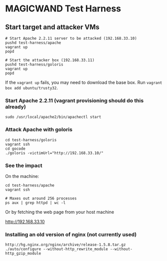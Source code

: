 MAGICWAND Test Harness
=======

## Start target and attacker VMs

```
# Start Apache 2.2.11 server to be attacked (192.168.33.10)
pushd test-harness/apache
vagrant up
popd

# Start the attacker box (192.168.33.11)
pushd test-harness/goloris
vagrant up
popd
```

If the `vagrant up` fails, you may need to download the base box. Run `vagrant box add ubuntu/trusty32`.

### Start Apache 2.2.11 (vagrant provisioning should do this already)

```
sudo /usr/local/apache2/bin/apachectl start
```

### Attack Apache with goloris

```
cd test-harness/goloris
vagrant ssh
cd gocode
./goloris -victimUrl="http://192.168.33.10/"
```

### See the impact

On the machine:

```
cd test-harness/apache
vagrant ssh

# Maxes out around 256 processes
ps aux | grep httpd | wc -l
```

Or by fetching the web page from your host machine

http://192.168.33.10

### Installing an old version of nginx (not currently used)

```
http://hg.nginx.org/nginx/archive/release-1.5.8.tar.gz
./auto/configure --without-http_rewrite_module --without-http_gzip_module
```
